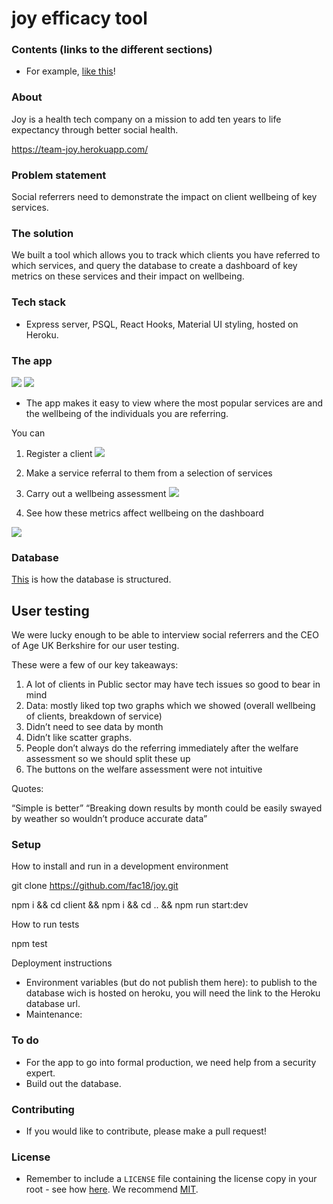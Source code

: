 # joy efficacy tool

### Contents (links to the different sections)

- For example, [like this](#to-do)!

### About

Joy is a health tech company on a mission to add ten years to life expectancy through better social health.

https://team-joy.herokuapp.com/

### Problem statement

Social referrers need to demonstrate the impact on client wellbeing of key services.

### The solution

We built a tool which allows you to track which clients you have referred to which services, and query the database to create a dashboard of key metrics on these services and their impact on wellbeing.

### Tech stack

- Express server, PSQL, React Hooks, Material UI styling, hosted on Heroku.

### The app

![](https://i.imgur.com/sRovB7h.png)
![](https://i.imgur.com/2yYUixu.png)

- The app makes it easy to view where the most popular services are and the wellbeing of the individuals you are referring.

You can

1. Register a client
![](https://i.imgur.com/XJgJzvK.png)
2. Make a service referral to them from a selection of services

3. Carry out a wellbeing assessment
![](https://i.imgur.com/odrXO5D.png)

4. See how these metrics affect wellbeing on the dashboard

![](https://i.imgur.com/WDPcDS4.png)

### Database

[This](https://docs.google.com/spreadsheets/d/1R7-1iC3SsjIhLPAS4LHF4eo1Wo0rNX3UNx6eiO_hw6s/edit?usp=sharing) is how the database is structured.

## User testing

We were lucky enough to be able to interview social referrers and the CEO of Age UK Berkshire for our user testing. 

These were a few of our key takeaways: 

1. A lot of clients in Public sector may have tech issues so good to bear in mind
2. Data: mostly liked top two graphs which we showed (overall wellbeing of clients, breakdown of service)
3. Didn’t need to see data by month
4. Didn’t like scatter graphs. 
5. People don’t always do the referring immediately after the welfare assessment so we should split these up
6. The buttons on the welfare assessment were not intuitive

Quotes: 

“Simple is better”
“Breaking down results by month could be easily swayed by weather so wouldn’t produce accurate data”


### Setup

How to install and run in a development environment

git clone https://github.com/fac18/joy.git

npm i && cd client && npm i && cd .. && npm run start:dev

How to run tests

npm test

Deployment instructions

- Environment variables (but do not publish them here): to publish to the database wich is hosted on heroku, you will need the link to the Heroku database url.
- Maintenance:

### To do

- For the app to go into formal production, we need help from a security expert.
- Build out the database.

### Contributing

- If you would like to contribute, please make a pull request!

### License

- Remember to include a `LICENSE` file containing the license copy in your root - see how [here](https://help.github.com/en/articles/adding-a-license-to-a-repository). We recommend [MIT](https://choosealicense.com/licenses/mit/).
